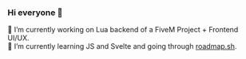 ### Hi everyone 👋

🔭 I’m currently working on Lua backend of a FiveM Project + Frontend UI/UX.\
🌱 I’m currently learning JS and Svelte and going through [roadmap.sh](https://roadmap.sh/).
